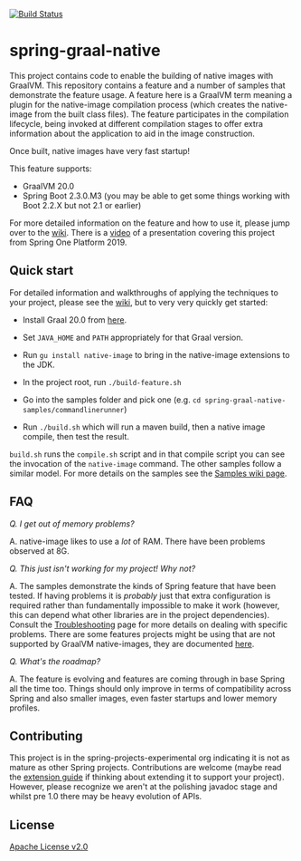 [![Build Status](https://ci.spring.io/api/v1/teams/spring-graal-native/pipelines/spring-graal-native/badge)](https://ci.spring.io/teams/spring-graal-native/pipelines/spring-graal-native)

# spring-graal-native

This project contains code to enable the building of native images with GraalVM.
This repository contains a feature and a number of samples that demonstrate the feature usage. A feature here is a GraalVM term meaning a plugin for the native-image compilation process (which creates the native-image from the built class files). The feature participates in the compilation lifecycle, being invoked at different compilation stages to offer extra information about the application to aid in the image construction.

Once built, native images have very fast startup!

This feature supports:

- GraalVM 20.0
- Spring Boot 2.3.0.M3 (you may be able to get some things working with Boot 2.2.X but not 2.1 or earlier)

For more detailed information on the feature and how to use it, please jump over to the [wiki](https://github.com/spring-projects-experimental/spring-graal-native/wiki). There is a [video](https://www.youtube.com/watch?v=OxS66Q26ykA) of a presentation covering this project from Spring One Platform 2019.


## Quick start

For detailed information and walkthroughs of applying the techniques to your project, please see the [wiki](https://github.com/spring-projects-experimental/spring-graal-native/wiki), but to very very quickly get started:

- Install Graal 20.0 from [here](https://github.com/graalvm/graalvm-ce-builds/releases).

- Set `JAVA_HOME` and `PATH` appropriately for that Graal version.

- Run `gu install native-image` to bring in the native-image extensions to the JDK.

- In the project root, run `./build-feature.sh` 

- Go into the samples folder and pick one (e.g. `cd spring-graal-native-samples/commandlinerunner`)

- Run `./build.sh` which will run a maven build, then a native image compile, then test the result.

`build.sh` runs the `compile.sh` script and in that compile script you can see the invocation of the `native-image` command. The other samples follow a similar model. For more details on the samples see the [Samples wiki page](https://github.com/spring-projects-experimental/spring-graal-native/wiki/Samples).

## FAQ

*Q. I get out of memory problems?*

A. native-image likes to use a _lot_ of RAM. There have been problems observed at 8G.

*Q. This just isn't working for my project! Why not?*

A. The samples demonstrate the kinds of Spring feature that have been tested. If having problems it is *probably* just that extra configuration is required rather than fundamentally impossible to make it work (however, this can depend what other libraries are in the project dependencies). Consult the [Troubleshooting](https://github.com/spring-projects-experimental/spring-graal-native/wiki/Troubleshooting) page for more details on dealing with specific problems. There are some features projects might be using that are not supported by GraalVM native-images, they are documented [here](https://github.com/oracle/graal/blob/master/substratevm/LIMITATIONS.md).

*Q. What's the roadmap?*

A. The feature is evolving and features are coming through in base Spring all the time too. Things should only improve in terms of compatibility across Spring and also smaller images, even faster startups and lower memory profiles.


## Contributing

This project is in the spring-projects-experimental org indicating it is not as mature as other Spring projects. Contributions are welcome (maybe read the [extension guide](https://github.com/spring-projects-experimental/spring-graal-native/wiki/ExtensionGuide) if thinking about extending it to support your project). However, please recognize we aren't at the polishing javadoc stage and whilst pre 1.0 there may be heavy evolution of APIs.


## License

[Apache License v2.0](https://www.apache.org/licenses/LICENSE-2.0)

